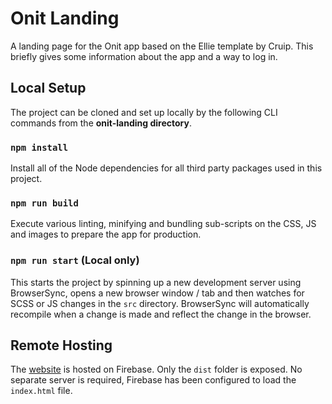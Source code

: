 # Onit Landing

A landing page for the Onit app based on the Ellie template by Cruip. This briefly gives some information about the app and a way to log in.


## Local Setup

The project can be cloned and set up locally by the following CLI commands from the **onit-landing directory**.

### `npm install`

Install all of the Node dependencies for all third party packages used in this project.

### `npm run build`

Execute various linting, minifying and bundling sub-scripts on the CSS, JS and images to prepare the app for production.

### `npm run start` (Local only)

This starts the project by spinning up a new development server using BrowserSync, opens a new browser window / tab and then watches for SCSS or JS changes in the `src` directory. BrowserSync will automatically recompile when a change is made and reflect the change in the browser.


## Remote Hosting

The [website](https://onit-landing.web.app/) is hosted on Firebase. Only the `dist` folder is exposed. No separate server is required, Firebase has been configured to load the `index.html` file.
